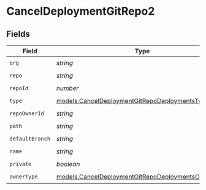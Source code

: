 # CancelDeploymentGitRepo2


## Fields

| Field                                                                                                          | Type                                                                                                           | Required                                                                                                       | Description                                                                                                    |
| -------------------------------------------------------------------------------------------------------------- | -------------------------------------------------------------------------------------------------------------- | -------------------------------------------------------------------------------------------------------------- | -------------------------------------------------------------------------------------------------------------- |
| `org`                                                                                                          | *string*                                                                                                       | :heavy_check_mark:                                                                                             | N/A                                                                                                            |
| `repo`                                                                                                         | *string*                                                                                                       | :heavy_check_mark:                                                                                             | N/A                                                                                                            |
| `repoId`                                                                                                       | *number*                                                                                                       | :heavy_check_mark:                                                                                             | N/A                                                                                                            |
| `type`                                                                                                         | [models.CancelDeploymentGitRepoDeploymentsType](../models/canceldeploymentgitrepodeploymentstype.md)           | :heavy_check_mark:                                                                                             | N/A                                                                                                            |
| `repoOwnerId`                                                                                                  | *string*                                                                                                       | :heavy_check_mark:                                                                                             | N/A                                                                                                            |
| `path`                                                                                                         | *string*                                                                                                       | :heavy_check_mark:                                                                                             | N/A                                                                                                            |
| `defaultBranch`                                                                                                | *string*                                                                                                       | :heavy_check_mark:                                                                                             | N/A                                                                                                            |
| `name`                                                                                                         | *string*                                                                                                       | :heavy_check_mark:                                                                                             | N/A                                                                                                            |
| `private`                                                                                                      | *boolean*                                                                                                      | :heavy_check_mark:                                                                                             | N/A                                                                                                            |
| `ownerType`                                                                                                    | [models.CancelDeploymentGitRepoDeploymentsOwnerType](../models/canceldeploymentgitrepodeploymentsownertype.md) | :heavy_check_mark:                                                                                             | N/A                                                                                                            |
